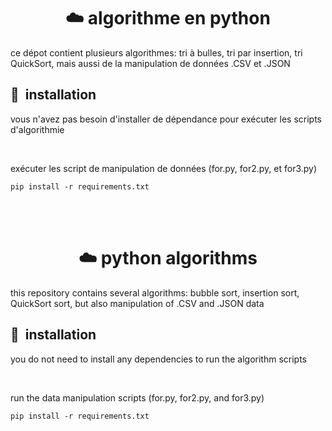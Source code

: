 <center><h1>☁️ algorithme en python</h1></center>
<p>ce dépot contient plusieurs algorithmes: tri à bulles, tri par insertion, tri QuickSort, mais aussi de la manipulation de données .CSV et .JSON</p>


<h2> 🚀 &nbsp;installation</h2>
<p>vous n'avez pas besoin d'installer de dépendance pour exécuter les scripts d'algorithmie</p>
<br>
<p>exécuter les script de manipulation de données (for.py, for2.py, et for3.py)</p>
<code>pip install -r requirements.txt</code>
</p>

<br>
<br>
<center><h1>☁️ python algorithms</h1></center>
<p>this repository contains several algorithms: bubble sort, insertion sort, QuickSort sort, but also manipulation of .CSV and .JSON data</p>

<h2> 🚀 &nbsp;installation</h2>
<p>you do not need to install any dependencies to run the algorithm scripts
</p>
<br>
<p>run the data manipulation scripts (for.py, for2.py, and for3.py)</p>
<code>pip install -r requirements.txt</code>
</p>



